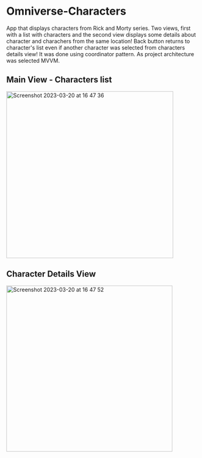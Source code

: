 # Omniverse-Characters

App that displays characters from Rick and Morty series. Two views, first with a list with characters and the second view displays some details about character and charachers from the same location!
Back button returns to character's list even if another character was selected from characters details view! It was done using coordinator pattern. As project architecture was selected MVVM.

## Main View - Characters list 
<img width="437" alt="Screenshot 2023-03-20 at 16 47 36" src="https://user-images.githubusercontent.com/61833217/226376461-76a86fbb-6054-4b18-945f-f63142ae49d0.png">

## Character Details View
<img width="435" alt="Screenshot 2023-03-20 at 16 47 52" src="https://user-images.githubusercontent.com/61833217/226376474-abd4326b-1b41-47ac-9ac8-76a86fb4a910.png">

